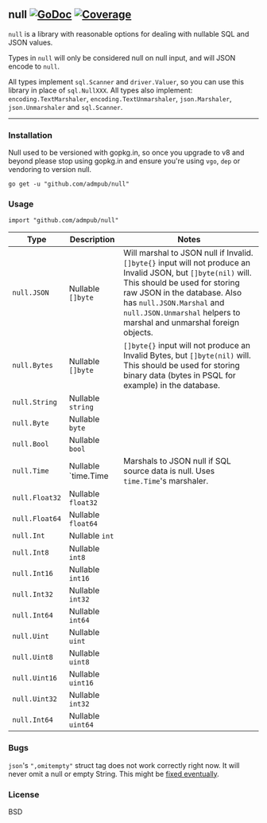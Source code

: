 ## null [![GoDoc](https://godoc.org/github.com/admpub/null?status.svg)](https://godoc.org/github.com/admpub/null) [![Coverage](http://gocover.io/_badge/github.com/admpub/null)](http://gocover.io/github.com/admpub/null)

`null` is a library with reasonable options for dealing with nullable SQL and
JSON values.

Types in `null` will only be considered null on null input, and will JSON
encode to `null`.

All types implement `sql.Scanner` and `driver.Valuer`, so you can use this
library in place of `sql.NullXXX`. All types also implement:
`encoding.TextMarshaler`, `encoding.TextUnmarshaler`, `json.Marshaler`,
`json.Unmarshaler` and `sql.Scanner`.

---

### Installation

Null used to be versioned with gopkg.in, so once you upgrade to v8 and beyond
please stop using gopkg.in and ensure you're using `vgo`, `dep` or vendoring to
version null.

`go get -u "github.com/admpub/null"`

### Usage

`import "github.com/admpub/null"`

| Type | Description | Notes |
|------|-------------|-------|
| `null.JSON` | Nullable `[]byte` | Will marshal to JSON null if Invalid. `[]byte{}` input will not produce an Invalid JSON, but `[]byte(nil)` will. This should be used for storing raw JSON in the database. Also has `null.JSON.Marshal` and `null.JSON.Unmarshal` helpers to marshal and unmarshal foreign objects. |
| `null.Bytes` | Nullable `[]byte` | `[]byte{}` input will not produce an Invalid Bytes, but `[]byte(nil)` will. This should be used for storing binary data (bytes in PSQL for example) in the database. |
| `null.String` | Nullable `string` | |
| `null.Byte` | Nullable `byte` | |
| `null.Bool` | Nullable `bool` | |
| `null.Time` | Nullable `time.Time | Marshals to JSON null if SQL source data is null. Uses `time.Time`'s marshaler. |
| `null.Float32` | Nullable `float32` | |
| `null.Float64` | Nullable `float64` | |
| `null.Int` | Nullable `int` | |
| `null.Int8` | Nullable `int8` | |
| `null.Int16` | Nullable `int16` | |
| `null.Int32` | Nullable `int32` | |
| `null.Int64` | Nullable `int64` | |
| `null.Uint` | Nullable `uint` | |
| `null.Uint8` | Nullable `uint8` | |
| `null.Uint16` | Nullable `uint16` | |
| `null.Uint32` | Nullable `int32` | |
| `null.Int64` | Nullable `uint64` | | |

### Bugs

`json`'s `",omitempty"` struct tag does not work correctly right now. It will
never omit a null or empty String. This might be [fixed
eventually](https://github.com/golang/go/issues/4357).


### License

BSD
